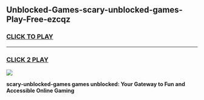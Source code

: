 
## Unblocked-Games-scary-unblocked-games-Play-Free-ezcqz
<h3>
<a href="https://premium76.site?title=scary-unblocked-games&ref=24M">CLICK TO PLAY</a></h3>
<hr>

<h3>
<a href="https://premium76.site?title=scary-unblocked-games&ref=24M">CLICK 2 PLAY</a>
  
</h3>

<a href="https://premium76.site?title=scary-unblocked-games&ref=24M"><img src="https://clearcache.store/games.png"></a>


**scary-unblocked-games games unblocked: Your Gateway to Fun and Accessible Online Gaming**
